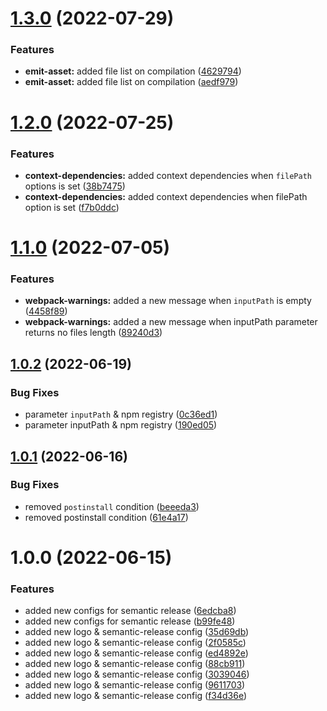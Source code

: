 # [1.3.0](https://github.com/matteobertoldo/webpack-mjml-plugin/compare/v1.2.0...v1.3.0) (2022-07-29)


### Features

* **emit-asset:** added file list on compilation ([4629794](https://github.com/matteobertoldo/webpack-mjml-plugin/commit/462979432324ee7baef3dfb86bc85187da99a48d))
* **emit-asset:** added file list on compilation ([aedf979](https://github.com/matteobertoldo/webpack-mjml-plugin/commit/aedf9795203d667a79be8eff3dc0ddb84a9b9747))

# [1.2.0](https://github.com/matteobertoldo/webpack-mjml-plugin/compare/v1.1.0...v1.2.0) (2022-07-25)


### Features

* **context-dependencies:** added context dependencies when `filePath` options is set ([38b7475](https://github.com/matteobertoldo/webpack-mjml-plugin/commit/38b7475de21c54d6a72f93c68020b39f83107dc9))
* **context-dependencies:** added context dependencies when filePath option is set ([f7b0ddc](https://github.com/matteobertoldo/webpack-mjml-plugin/commit/f7b0ddca0068208789b29c2ed9afa16d077d4dd1))

# [1.1.0](https://github.com/matteobertoldo/webpack-mjml-plugin/compare/v1.0.2...v1.1.0) (2022-07-05)


### Features

* **webpack-warnings:** added a new message when `inputPath` is empty ([4458f89](https://github.com/matteobertoldo/webpack-mjml-plugin/commit/4458f89cb2810e17003ce4fae1ac1dfca62f2017))
* **webpack-warnings:** added a new message when inputPath parameter returns no files length ([89240d3](https://github.com/matteobertoldo/webpack-mjml-plugin/commit/89240d36caf8ec50c159b2b3fe115d326bce9335))

## [1.0.2](https://github.com/matteobertoldo/webpack-mjml-plugin/compare/v1.0.1...v1.0.2) (2022-06-19)


### Bug Fixes

* parameter `inputPath` & npm registry ([0c36ed1](https://github.com/matteobertoldo/webpack-mjml-plugin/commit/0c36ed143c15f961be7f36b781d362bcc13ae897))
* parameter inputPath & npm registry ([190ed05](https://github.com/matteobertoldo/webpack-mjml-plugin/commit/190ed057dcb84bbce648ece559ac7a8ca1ee6ba6))

## [1.0.1](https://github.com/matteobertoldo/webpack-mjml-plugin/compare/v1.0.0...v1.0.1) (2022-06-16)


### Bug Fixes

* removed `postinstall` condition ([beeeda3](https://github.com/matteobertoldo/webpack-mjml-plugin/commit/beeeda32105abb698a6774b6bf7afeb1de15377e))
* removed postinstall condition ([61e4a17](https://github.com/matteobertoldo/webpack-mjml-plugin/commit/61e4a17247fc1ed89ccb8c38237e49555bd338bd))

# 1.0.0 (2022-06-15)


### Features

* added new configs for semantic release ([6edcba8](https://github.com/matteobertoldo/webpack-mjml-plugin/commit/6edcba8963e273f63c8e2e35a5c33389952fd27b))
* added new configs for semantic release ([b99fe48](https://github.com/matteobertoldo/webpack-mjml-plugin/commit/b99fe48c2816294a7e542f75a2a36e5fe43794eb))
* added new logo & semantic-release config ([35d69db](https://github.com/matteobertoldo/webpack-mjml-plugin/commit/35d69dbb1805345a6bec522c9876dec039a92bcf))
* added new logo & semantic-release config ([2f0585c](https://github.com/matteobertoldo/webpack-mjml-plugin/commit/2f0585ca13aef12afa75789b6a3cc67b3374f76e))
* added new logo & semantic-release config ([ed4892e](https://github.com/matteobertoldo/webpack-mjml-plugin/commit/ed4892e84e069189a322460d279356f687ad266c))
* added new logo & semantic-release config ([88cb911](https://github.com/matteobertoldo/webpack-mjml-plugin/commit/88cb911fbf95b633d364c3189ae27d8a9d6df77f))
* added new logo & semantic-release config ([3039046](https://github.com/matteobertoldo/webpack-mjml-plugin/commit/303904676d4e57e1dccc4401540b24bb1fcdff4d))
* added new logo & semantic-release config ([9611703](https://github.com/matteobertoldo/webpack-mjml-plugin/commit/96117033ab5f72efafc1bf05d93390f0c3f9af6d))
* added new logo & semantic-release config ([f34d36e](https://github.com/matteobertoldo/webpack-mjml-plugin/commit/f34d36ecd3b9f520126c56a8871a7b0e0c69e4fe))

